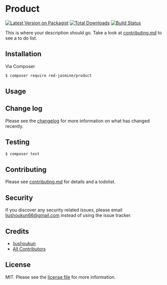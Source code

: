 # Product

[![Latest Version on Packagist][ico-version]][link-packagist]
[![Total Downloads][ico-downloads]][link-downloads]
[![Build Status][ico-travis]][link-travis]

This is where your description should go. Take a look at [contributing.md](contributing.md) to see a to do list.

## Installation

Via Composer

``` bash
$ composer require red-jasmine/product
```

## Usage

## Change log

Please see the [changelog](changelog.md) for more information on what has changed recently.

## Testing

``` bash
$ composer test
```

## Contributing

Please see [contributing.md](contributing.md) for details and a todolist.

## Security

If you discover any security related issues, please email liushoukun66@gmail.com instead of using the issue tracker.

## Credits

- [liushoukun][link-author]
- [All Contributors][link-contributors]

## License

MIT. Please see the [license file](license.md) for more information.

[ico-version]: https://img.shields.io/packagist/v/red-jasmine/product.svg?style=flat-square
[ico-downloads]: https://img.shields.io/packagist/dt/red-jasmine/product.svg?style=flat-square
[ico-travis]: https://img.shields.io/travis/red-jasmine/product/master.svg?style=flat-square
[ico-styleci]: https://styleci.io/repos/12345678/shield

[link-packagist]: https://packagist.org/packages/red-jasmine/product
[link-downloads]: https://packagist.org/packages/red-jasmine/product
[link-travis]: https://travis-ci.org/red-jasmine/product
[link-styleci]: https://styleci.io/repos/12345678
[link-author]: https://github.com/red-jasmine
[link-contributors]: ../../contributors
